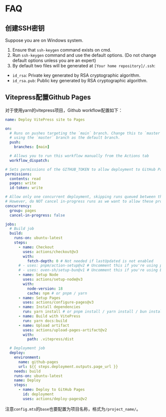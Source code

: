# FAQ

## 创建SSH密钥

Suppose you are on Windows system.

1. Ensure that `ssh-keygen` command exists on cmd.
2. Run `ssh-keygen` command and use the default options. (Do not change default options unless you are an expert)
3. By default two files will be generated at `[Your home repository]/.ssh`: 
  - `id_rsa`: Private key generated by RSA cryptographic algorithm.
  - `id_rsa.pub`: Public key generated by RSA cryptographic algorithm.


## Vitepress配置Github Pages

对于使用yarn的vitepress项目，Github workflow配置如下：

``` yml
name: Deploy VitePress site to Pages

on:
  # Runs on pushes targeting the `main` branch. Change this to `master` if you're
  # using the `master` branch as the default branch.
  push:
    branches: [main]

  # Allows you to run this workflow manually from the Actions tab
  workflow_dispatch:

# Sets permissions of the GITHUB_TOKEN to allow deployment to GitHub Pages
permissions:
  contents: read
  pages: write
  id-token: write

# Allow only one concurrent deployment, skipping runs queued between the run in-progress and latest queued.
# However, do NOT cancel in-progress runs as we want to allow these production deployments to complete.
concurrency:
  group: pages
  cancel-in-progress: false

jobs:
  # Build job
  build:
    runs-on: ubuntu-latest
    steps:
      - name: Checkout
        uses: actions/checkout@v3
        with:
          fetch-depth: 0 # Not needed if lastUpdated is not enabled
      # - uses: pnpm/action-setup@v2 # Uncomment this if you're using pnpm
      # - uses: oven-sh/setup-bun@v1 # Uncomment this if you're using Bun
      - name: Setup Node
        uses: actions/setup-node@v3
        with:
          node-version: 18
          cache: npm # or pnpm / yarn
      - name: Setup Pages
        uses: actions/configure-pages@v3
      - name: Install dependencies
        run: yarn install # or pnpm install / yarn install / bun install / npm ci
      - name: Build with VitePress
        run: yarn docs:build
      - name: Upload artifact
        uses: actions/upload-pages-artifact@v2
        with:
          path: .vitepress/dist

  # Deployment job
  deploy:
    environment:
      name: github-pages
      url: ${{ steps.deployment.outputs.page_url }}
    needs: build
    runs-on: ubuntu-latest
    name: Deploy
    steps:
      - name: Deploy to GitHub Pages
        id: deployment
        uses: actions/deploy-pages@v2
```

注意`config.mts`的`base`也要配置为项目名称，格式为`/project_name/`。
